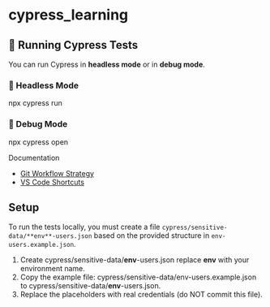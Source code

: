 # cypress_learning

## 🧪 Running Cypress Tests

You can run Cypress in **headless mode** or in **debug mode**.

### 🔹 Headless Mode

npx cypress run

### 🔹 Debug Mode

npx cypress open

Documentation

- [Git Workflow Strategy](./docs/git-strategy.md)
- [VS Code Shortcuts](./docs/VSCode-hotkeys.md)

## Setup

To run the tests locally, you must create a file `cypress/sensitive-data/**env**-users.json` based on the provided structure in `env-users.example.json`.

1. Create cypress/sensitive-data/**env**-users.json replace **env** with your environment name.
2. Copy the example file: cypress/sensitive-data/env-users.example.json to cypress/sensitive-data/**env**-users.json.
3. Replace the placeholders with real credentials (do NOT commit this file).

